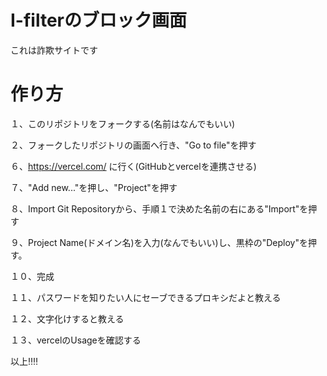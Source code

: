 # I-filterのブロック画面

これは詐欺サイトです

# 作り方

１、このリポジトリをフォークする(名前はなんでもいい)

２、フォークしたリポジトリの画面へ行き、"Go to file"を押す

６、https://vercel.com/
に行く(GitHubとvercelを連携させる)

７、"Add new..."を押し、"Project"を押す

８、Import Git Repositoryから、手順１で決めた名前の右にある"Import"を押す

９、Project Name(ドメイン名)を入力(なんでもいい)し、黒枠の"Deploy"を押す。

１０、完成

１１、パスワードを知りたい人にセーブできるプロキシだよと教える

１２、文字化けすると教える

１３、vercelのUsageを確認する

以上‼︎‼︎
